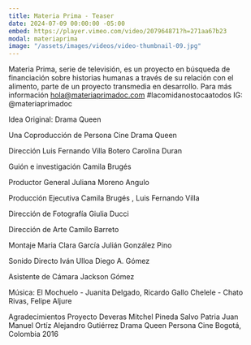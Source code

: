 ```yaml
---
title: Materia Prima - Teaser
date: 2024-07-09 00:00:00 -05:00
embed: https://player.vimeo.com/video/207964871?h=271aa67b23
modal: materiaprima
image: "/assets/images/videos/video-thumbnail-09.jpg"
---
```


Materia Prima, serie de televisión, es un proyecto en búsqueda de financiación sobre historias humanas a través de su relación con el alimento, parte de un proyecto transmedia en desarrollo. Para más información hola@materiaprimadoc.com #lacomidanostocaatodos
IG: @materiaprimadoc

Idea Original: Drama Queen

Una Coproducción de
Persona Cine
Drama Queen

Dirección
Luis Fernando Villa Botero
Carolina Duran

Guión e investigación
Camila Brugés

Productor General
Juliana Moreno Angulo

Producción Ejecutiva 
Camila Brugés , Luis Fernando Villa

Dirección de Fotografía
Giulia Ducci

Dirección de Arte
Camilo Barreto

Montaje
Maria Clara García
Julián González Pino

Sonido Directo
Iván Ulloa
Diego A. Gómez

Asistente de Cámara 
Jackson Gómez

Música:
El Mochuelo - Juanita Delgado, Ricardo Gallo
Chelele - Chato Rivas, Felipe Aljure


Agradecimientos 
Proyecto Deveras
Mitchel Pineda
Salvo Patria
Juan Manuel Ortíz
Alejandro Gutiérrez
Drama Queen
Persona Cine
Bogotá, Colombia
2016